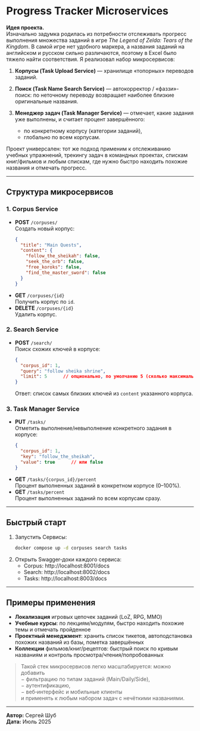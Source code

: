 # Progress Tracker Microservices

**Идея проекта.**  
Изначально задумка родилась из потребности отслеживать прогресс выполнения множества заданий в игре *The Legend of Zelda: Tears of the Kingdom*. В самой игре нет удобного маркера, а названия заданий на английском и русском сильно различаются, поэтому в Excel было тяжело найти соответствия. Я реализовал набор микросервисов:

1. **Корпусы (Task Upload Service)** — хранилище «топорных» переводов заданий.  
2. **Поиск (Task Name Search Service)** — автокорректор / «фаззи»-поиск: по неточному переводу возвращает наиболее близкие оригинальные названия.  
3. **Менеджер задач (Task Manager Service)** — отмечает, какие задания уже выполнены, и считает процент завершённого:

   - по конкретному корпусу (категории заданий),  
   - глобально по всем корпусам.

Проект универсален: тот же подход применим к отслеживанию учебных упражнений, трекингу задач в командных проектах, спискам книг/фильмов и любым спискам, где нужно быстро находить похожие названия и отмечать прогресс.

---

## Структура микросервисов

### 1. Corpus Service  
- **POST** `/corpuses/`  
  Создать новый корпус:  
  ```json
  {
    "title": "Main Quests",
    "content": {
      "follow_the_sheikah": false,
      "seek_the_orb": false,
      "free_koroks": false,
      "find_the_master_sword": false
    }
  }
  ```  
- **GET** `/corpuses/{id}`  
  Получить корпус по `id`.  
- **DELETE** `/corpuses/{id}`  
  Удалить корпус.

### 2. Search Service  
- **POST** `/search/`  
  Поиск схожих ключей в корпусе:  
  ```json
  {
    "corpus_id": 1,
    "query": "follow sheika shrine",
    "limit": 5      // опционально, по умолчанию 5 (сколько максимально похожих по названию заданий показать)
  }
  ```  
  Ответ: список самых близких ключей из `content` указанного корпуса.

### 3. Task Manager Service  
- **PUT** `/tasks/`  
  Отметить выполнение/невыполнение конкретного задания в корпусе:  
  ```json
  {
    "corpus_id": 1,
    "key": "follow_the_sheikah",
    "value": true      // или false
  }
  ```  
- **GET** `/tasks/{corpus_id}/percent`  
  Процент выполненных заданий в конкретном корпусе (0–100%).  
- **GET** `/tasks/percent`  
  Процент выполненных заданий по всем корпусам сразу.

---

## Быстрый старт

1. Запустить Сервисы:
   ```bash
   docker compose up -d corpuses search tasks
   ```
2. Открыть Swagger‑доки каждого сервиса:
   - Corpus:  http://localhost:8001/docs  
   - Search:  http://localhost:8002/docs  
   - Tasks:   http://localhost:8003/docs  

---

## Примеры применения

- **Локализация** игровых цепочек заданий (LoZ, RPG, MMO)  
- **Учебные курсы**: по лекциям/модулям, быстро находить похожие темы и отмечать пройденное  
- **Проектный менеджмент**: хранить список тикетов, автоподстановка похожих названий из базы, пометка завершённых  
- **Коллекции** фильмов/книг/рецептов: быстрый поиск по кривым названиям и контроль просмотра/чтения/попробованных  

> Такой стек микросервисов легко масштабируется: можно добавить  
> − фильтрацию по типам заданий (Main/Daily/Side),  
> − аутентификацию,  
> − веб‑интерфейс и мобильные клиенты  
> и применять к любым набором задач с нечёткими названиями.

---

**Автор:** Сергей Шуб  
**Дата:** Июль 2025
